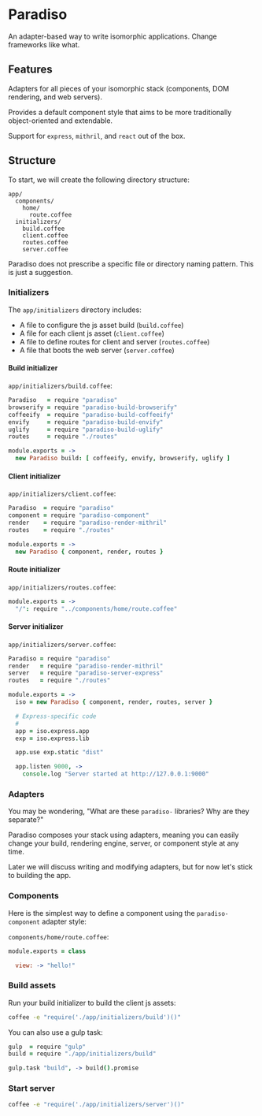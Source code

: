 # Paradiso

An adapter-based way to write isomorphic applications. Change frameworks like what.

## Features

Adapters for all pieces of your isomorphic stack (components, DOM rendering, and web servers).

Provides a default component style that aims to be more traditionally object-oriented and extendable.

Support for `express`, `mithril`, and `react` out of the box.

## Structure

To start, we will create the following directory structure:

    app/
      components/
        home/
          route.coffee
      initializers/
        build.coffee
        client.coffee
        routes.coffee
        server.coffee

Paradiso does not prescribe a specific file or directory naming pattern. This is just a suggestion.

### Initializers

The `app/initializers` directory includes:
 
* A file to configure the js asset build (`build.coffee`)
* A file for each client js asset (`client.coffee`)
* A file to define routes for client and server (`routes.coffee`)
* A file that boots the web server (`server.coffee`)

#### Build initializer

`app/initializers/build.coffee`:

```coffee
Paradiso   = require "paradiso"
browserify = require "paradiso-build-browserify"
coffeeify  = require "paradiso-build-coffeeify"
envify     = require "paradiso-build-envify"
uglify     = require "paradiso-build-uglify"
routes     = require "./routes"

module.exports = ->
  new Paradiso build: [ coffeeify, envify, browserify, uglify ]
```

#### Client initializer

`app/initializers/client.coffee`:

```coffee
Paradiso  = require "paradiso"
component = require "paradiso-component"
render    = require "paradiso-render-mithril"
routes    = require "./routes"

module.exports = ->
  new Paradiso { component, render, routes }
```

#### Route initializer

`app/initializers/routes.coffee`:

```coffee
module.exports = ->
  "/": require "../components/home/route.coffee"
```

#### Server initializer

`app/initializers/server.coffee`: 

```coffee
Paradiso = require "paradiso"
render   = require "paradiso-render-mithril"
server   = require "paradiso-server-express"
routes   = require "./routes"

module.exports = ->
  iso = new Paradiso { component, render, routes, server }

  # Express-specific code
  #
  app = iso.express.app
  exp = iso.express.lib

  app.use exp.static "dist"

  app.listen 9000, ->
    console.log "Server started at http://127.0.0.1:9000"
```

### Adapters

You may be wondering, "What are these `paradiso-` libraries? Why are they separate?"

Paradiso composes your stack using adapters, meaning you can easily change your build, rendering engine, server, or component style at any time.

Later we will discuss writing and modifying adapters, but for now let's stick to building the app.

### Components

Here is the simplest way to define a component using the `paradiso-component` adapter style:

`components/home/route.coffee`:

```coffee
module.exports = class

  view: -> "hello!"
```

### Build assets

Run your build initializer to build the client js assets:

```bash
coffee -e "require('./app/initializers/build')()"
```

You can also use a gulp task:

```coffee
gulp  = require "gulp"
build = require "./app/initializers/build"

gulp.task "build", -> build().promise
```

### Start server

```bash
coffee -e "require('./app/initializers/server')()"
```
